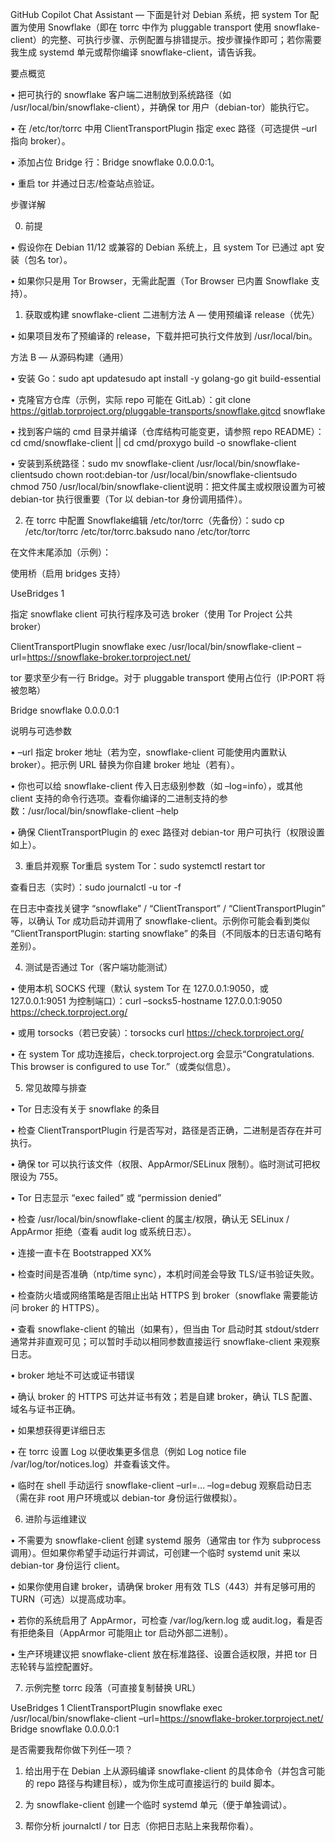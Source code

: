 GitHub Copilot Chat Assistant — 下面是针对 Debian 系统，把 system Tor 配置为使用 Snowflake（即在 torrc 中作为 pluggable transport 使用 snowflake-client）的完整、可执行步骤、示例配置与排错提示。按步骤操作即可；若你需要我生成 systemd 单元或帮你编译 snowflake-client，请告诉我。

要点概览

• 把可执行的 snowflake 客户端二进制放到系统路径（如 /usr/local/bin/snowflake-client），并确保 tor 用户（debian-tor）能执行它。

• 在 /etc/tor/torrc 中用 ClientTransportPlugin 指定 exec 路径（可选提供 –url 指向 broker）。

• 添加占位 Bridge 行：Bridge snowflake 0.0.0.0:1。

• 重启 tor 并通过日志/检查站点验证。

步骤详解

0. 前提

• 假设你在 Debian 11/12 或兼容的 Debian 系统上，且 system Tor 已通过 apt 安装（包名 tor）。

• 如果你只是用 Tor Browser，无需此配置（Tor Browser 已内置 Snowflake 支持）。

1. 获取或构建 snowflake-client 二进制方法 A — 使用预编译 release（优先）

• 如果项目发布了预编译的 release，下载并把可执行文件放到 /usr/local/bin。

方法 B — 从源码构建（通用）

• 安装 Go：sudo apt updatesudo apt install -y golang-go git build-essential

• 克隆官方仓库（示例，实际 repo 可能在 GitLab）：git clone https://gitlab.torproject.org/pluggable-transports/snowflake.gitcd snowflake

• 找到客户端的 cmd 目录并编译（仓库结构可能变更，请参照 repo README）：cd cmd/snowflake-client || cd cmd/proxygo build -o snowflake-client

• 安装到系统路径：sudo mv snowflake-client /usr/local/bin/snowflake-clientsudo chown root:debian-tor /usr/local/bin/snowflake-clientsudo chmod 750 /usr/local/bin/snowflake-client说明：把文件属主或权限设置为可被 debian-tor 执行很重要（Tor 以 debian-tor 身份调用插件）。

2. 在 torrc 中配置 Snowflake编辑 /etc/tor/torrc（先备份）：sudo cp /etc/tor/torrc /etc/tor/torrc.baksudo nano /etc/tor/torrc

在文件末尾添加（示例）：

使用桥（启用 bridges 支持）

UseBridges 1

指定 snowflake client 可执行程序及可选 broker（使用 Tor Project 公共 broker）

ClientTransportPlugin snowflake exec /usr/local/bin/snowflake-client –url=https://snowflake-broker.torproject.net/

tor 要求至少有一行 Bridge。对于 pluggable transport 使用占位行（IP:PORT 将被忽略）

Bridge snowflake 0.0.0.0:1

说明与可选参数

• –url 指定 broker 地址（若为空，snowflake-client 可能使用内置默认 broker）。把示例 URL 替换为你自建 broker 地址（若有）。

• 你也可以给 snowflake-client 传入日志级别参数（如 –log=info），或其他 client 支持的命令行选项。查看你编译的二进制支持的参数：/usr/local/bin/snowflake-client –help

• 确保 ClientTransportPlugin 的 exec 路径对 debian-tor 用户可执行（权限设置如上）。

3. 重启并观察 Tor重启 system Tor：sudo systemctl restart tor

查看日志（实时）：sudo journalctl -u tor -f

在日志中查找关键字 “snowflake” / “ClientTransport” / “ClientTransportPlugin” 等，以确认 Tor 成功启动并调用了 snowflake-client。示例你可能会看到类似 “ClientTransportPlugin: starting snowflake” 的条目（不同版本的日志语句略有差别）。

4. 测试是否通过 Tor（客户端功能测试）

• 使用本机 SOCKS 代理（默认 system Tor 在 127.0.0.1:9050，或 127.0.0.1:9051 为控制端口）：curl –socks5-hostname 127.0.0.1:9050 https://check.torproject.org/

• 或用 torsocks（若已安装）：torsocks curl https://check.torproject.org/

• 在 system Tor 成功连接后，check.torproject.org 会显示“Congratulations. This browser is configured to use Tor.”（或类似信息）。

5. 常见故障与排查

• Tor 日志没有关于 snowflake 的条目

• 检查 ClientTransportPlugin 行是否写对，路径是否正确，二进制是否存在并可执行。

• 确保 tor 可以执行该文件（权限、AppArmor/SELinux 限制）。临时测试可把权限设为 755。

• Tor 日志显示 “exec failed” 或 “permission denied”

• 检查 /usr/local/bin/snowflake-client 的属主/权限，确认无 SELinux / AppArmor 拒绝（查看 audit log 或系统日志）。

• 连接一直卡在 Bootstrapped XX%

• 检查时间是否准确（ntp/time sync），本机时间差会导致 TLS/证书验证失败。

• 检查防火墙或网络策略是否阻止出站 HTTPS 到 broker（snowflake 需要能访问 broker 的 HTTPS）。

• 查看 snowflake-client 的输出（如果有），但当由 Tor 启动时其 stdout/stderr 通常并非直观可见；可以暂时手动以相同参数直接运行 snowflake-client 来观察日志。

• broker 地址不可达或证书错误

• 确认 broker 的 HTTPS 可达并证书有效；若是自建 broker，确认 TLS 配置、域名与证书正确。

• 如果想获得更详细日志

• 在 torrc 设置 Log 以便收集更多信息（例如 Log notice file /var/log/tor/notices.log）并查看该文件。

• 临时在 shell 手动运行 snowflake-client –url=… –log=debug 观察启动日志（需在非 root 用户环境或以 debian-tor 身份运行做模拟）。

6. 进阶与运维建议

• 不需要为 snowflake-client 创建 systemd 服务（通常由 tor 作为 subprocess 调用）。但如果你希望手动运行并调试，可创建一个临时 systemd unit 来以 debian-tor 身份运行 client。

• 如果你使用自建 broker，请确保 broker 用有效 TLS（443）并有足够可用的 TURN（可选）以提高成功率。

• 若你的系统启用了 AppArmor，可检查 /var/log/kern.log 或 audit.log，看是否有拒绝条目（AppArmor 可能阻止 tor 启动外部二进制）。

• 生产环境建议把 snowflake-client 放在标准路径、设置合适权限，并把 tor 日志轮转与监控配置好。

7. 示例完整 torrc 段落（可直接复制替换 URL）

UseBridges 1
ClientTransportPlugin snowflake exec /usr/local/bin/snowflake-client –url=https://snowflake-broker.torproject.net/
Bridge snowflake 0.0.0.0:1

是否需要我帮你做下列任一项？

1. 给出用于在 Debian 上从源码编译 snowflake-client 的具体命令（并包含可能的 repo 路径与构建目标），或为你生成可直接运行的 build 脚本。

2. 为 snowflake-client 创建一个临时 systemd 单元（便于单独调试）。

3. 帮你分析 journalctl / tor 日志（你把日志贴上来我帮你看）。
